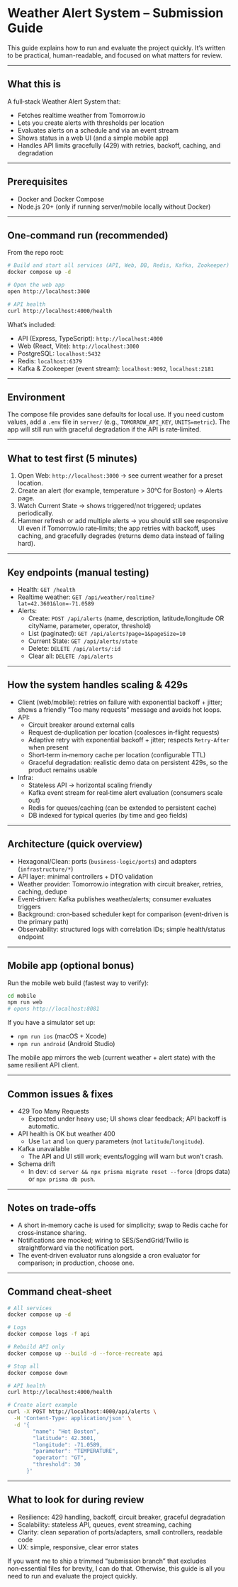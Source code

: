# Weather Alert System – Submission Guide

This guide explains how to run and evaluate the project quickly. It’s written to be practical, human-readable, and focused on what matters for review.

---

## What this is
A full‑stack Weather Alert System that:
- Fetches realtime weather from Tomorrow.io
- Lets you create alerts with thresholds per location
- Evaluates alerts on a schedule and via an event stream
- Shows status in a web UI (and a simple mobile app)
- Handles API limits gracefully (429) with retries, backoff, caching, and degradation

---

## Prerequisites
- Docker and Docker Compose
- Node.js 20+ (only if running server/mobile locally without Docker)

---

## One‑command run (recommended)
From the repo root:

```bash
# Build and start all services (API, Web, DB, Redis, Kafka, Zookeeper)
docker compose up -d

# Open the web app
open http://localhost:3000

# API health
curl http://localhost:4000/health
```

What’s included:
- API (Express, TypeScript): `http://localhost:4000`
- Web (React, Vite): `http://localhost:3000`
- PostgreSQL: `localhost:5432`
- Redis: `localhost:6379`
- Kafka & Zookeeper (event stream): `localhost:9092`, `localhost:2181`

---

## Environment
The compose file provides sane defaults for local use. If you need custom values, add a `.env` file in `server/` (e.g., `TOMORROW_API_KEY`, `UNITS=metric`). The app will still run with graceful degradation if the API is rate‑limited.

---

## What to test first (5 minutes)
1) Open Web: `http://localhost:3000` → see current weather for a preset location.
2) Create an alert (for example, temperature > 30°C for Boston) → Alerts page.
3) Watch Current State → shows triggered/not triggered; updates periodically.
4) Hammer refresh or add multiple alerts → you should still see responsive UI even if Tomorrow.io rate‑limits; the app retries with backoff, uses caching, and gracefully degrades (returns demo data instead of failing hard).

---

## Key endpoints (manual testing)
- Health: `GET /health`
- Realtime weather: `GET /api/weather/realtime?lat=42.3601&lon=-71.0589`
- Alerts:
  - Create: `POST /api/alerts` (name, description, latitude/longitude OR cityName, parameter, operator, threshold)
  - List (paginated): `GET /api/alerts?page=1&pageSize=10`
  - Current State: `GET /api/alerts/state`
  - Delete: `DELETE /api/alerts/:id`
  - Clear all: `DELETE /api/alerts`

---

## How the system handles scaling & 429s
- Client (web/mobile): retries on failure with exponential backoff + jitter; shows a friendly “Too many requests” message and avoids hot loops.
- API:
  - Circuit breaker around external calls
  - Request de‑duplication per location (coalesces in‑flight requests)
  - Adaptive retry with exponential backoff + jitter; respects `Retry-After` when present
  - Short‑term in‑memory cache per location (configurable TTL)
  - Graceful degradation: realistic demo data on persistent 429s, so the product remains usable
- Infra:
  - Stateless API → horizontal scaling friendly
  - Kafka event stream for real‑time alert evaluation (consumers scale out)
  - Redis for queues/caching (can be extended to persistent cache)
  - DB indexed for typical queries (by time and geo fields)

---

## Architecture (quick overview)
- Hexagonal/Clean: ports (`business-logic/ports`) and adapters (`infrastructure/*`)
- API layer: minimal controllers + DTO validation
- Weather provider: Tomorrow.io integration with circuit breaker, retries, caching, dedupe
- Event‑driven: Kafka publishes weather/alerts; consumer evaluates triggers
- Background: cron‑based scheduler kept for comparison (event‑driven is the primary path)
- Observability: structured logs with correlation IDs; simple health/status endpoint

---

## Mobile app (optional bonus)
Run the mobile web build (fastest way to verify):

```bash
cd mobile
npm run web
# opens http://localhost:8081
```

If you have a simulator set up:
- `npm run ios` (macOS + Xcode)
- `npm run android` (Android Studio)

The mobile app mirrors the web (current weather + alert state) with the same resilient API client.

---

## Common issues & fixes
- 429 Too Many Requests
  - Expected under heavy use; UI shows clear feedback; API backoff is automatic.
- API health is OK but weather 400
  - Use `lat` and `lon` query parameters (not `latitude`/`longitude`).
- Kafka unavailable
  - The API and UI still work; events/logging will warn but won’t crash.
- Schema drift
  - In dev: `cd server && npx prisma migrate reset --force` (drops data) or `npx prisma db push`.

---

## Notes on trade‑offs
- A short in‑memory cache is used for simplicity; swap to Redis cache for cross‑instance sharing.
- Notifications are mocked; wiring to SES/SendGrid/Twilio is straightforward via the notification port.
- The event‑driven evaluator runs alongside a cron evaluator for comparison; in production, choose one.

---

## Command cheat‑sheet
```bash
# All services
docker compose up -d

# Logs
docker compose logs -f api

# Rebuild API only
docker compose up --build -d --force-recreate api

# Stop all
docker compose down

# API health
curl http://localhost:4000/health

# Create alert example
curl -X POST http://localhost:4000/api/alerts \
  -H 'Content-Type: application/json' \
  -d '{
        "name": "Hot Boston",
        "latitude": 42.3601,
        "longitude": -71.0589,
        "parameter": "TEMPERATURE",
        "operator": "GT",
        "threshold": 30
      }'
```

---

## What to look for during review
- Resilience: 429 handling, backoff, circuit breaker, graceful degradation
- Scalability: stateless API, queues, event streaming, caching
- Clarity: clean separation of ports/adapters, small controllers, readable code
- UX: simple, responsive, clear error states

If you want me to ship a trimmed “submission branch” that excludes non‑essential files for brevity, I can do that. Otherwise, this guide is all you need to run and evaluate the project quickly.
